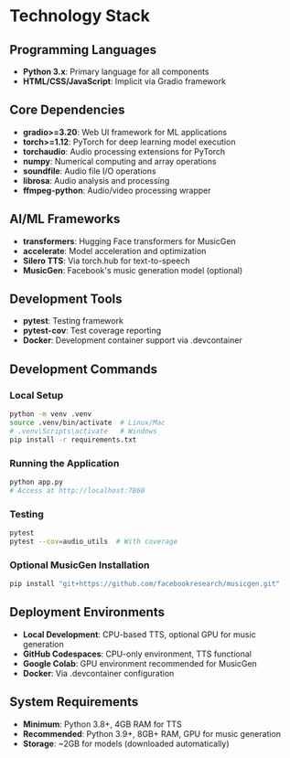 # Technology Stack

## Programming Languages
- **Python 3.x**: Primary language for all components
- **HTML/CSS/JavaScript**: Implicit via Gradio framework

## Core Dependencies
- **gradio>=3.20**: Web UI framework for ML applications
- **torch>=1.12**: PyTorch for deep learning model execution
- **torchaudio**: Audio processing extensions for PyTorch
- **numpy**: Numerical computing and array operations
- **soundfile**: Audio file I/O operations
- **librosa**: Audio analysis and processing
- **ffmpeg-python**: Audio/video processing wrapper

## AI/ML Frameworks
- **transformers**: Hugging Face transformers for MusicGen
- **accelerate**: Model acceleration and optimization
- **Silero TTS**: Via torch.hub for text-to-speech
- **MusicGen**: Facebook's music generation model (optional)

## Development Tools
- **pytest**: Testing framework
- **pytest-cov**: Test coverage reporting
- **Docker**: Development container support via .devcontainer

## Development Commands

### Local Setup
```bash
python -m venv .venv
source .venv/bin/activate  # Linux/Mac
# .venv\Scripts\activate   # Windows
pip install -r requirements.txt
```

### Running the Application
```bash
python app.py
# Access at http://localhost:7860
```

### Testing
```bash
pytest
pytest --cov=audio_utils  # With coverage
```

### Optional MusicGen Installation
```bash
pip install "git+https://github.com/facebookresearch/musicgen.git"
```

## Deployment Environments
- **Local Development**: CPU-based TTS, optional GPU for music generation
- **GitHub Codespaces**: CPU-only environment, TTS functional
- **Google Colab**: GPU environment recommended for MusicGen
- **Docker**: Via .devcontainer configuration

## System Requirements
- **Minimum**: Python 3.8+, 4GB RAM for TTS
- **Recommended**: Python 3.9+, 8GB+ RAM, GPU for music generation
- **Storage**: ~2GB for models (downloaded automatically)